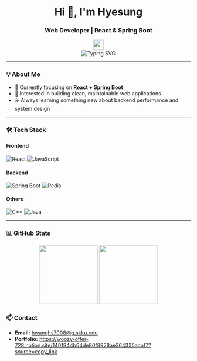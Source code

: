 <h1 align="center">Hi 👋, I'm Hyesung</h1>
<h3 align="center">Web Developer | React & Spring Boot</h3>

<p align="center">
  <img src="https://media.giphy.com/media/hvRJCLFzcasrR4ia7z/giphy.gif" width="28">
  <br/>
  <img src="https://readme-typing-svg.demolab.com?font=Fira+Code&pause=1000&color=3CB371&center=true&vCenter=true&width=435&lines=Full-stack+Developer;Passionate+about+Web+and+Clean+Code" alt="Typing SVG" />
</p>

---

### 💡 About Me
- 🌱 Currently focusing on **React + Spring Boot**
- 🧩 Interested in building clean, maintainable web applications
- ☕ Always learning something new about backend performance and system design

---

### 🛠 Tech Stack

#### Frontend
![React](https://img.shields.io/badge/React-20232A.svg?style=for-the-badge&logo=react&logoColor=61DAFB)
![JavaScript](https://img.shields.io/badge/JavaScript-F7DF1E.svg?style=for-the-badge&logo=javascript&logoColor=000)

#### Backend
![Spring Boot](https://img.shields.io/badge/Spring%20Boot-6DB33F.svg?style=for-the-badge&logo=springboot&logoColor=white)
![Redis](https://img.shields.io/badge/Redis-DC382D.svg?style=for-the-badge&logo=redis&logoColor=white)

#### Others
![C++](https://img.shields.io/badge/C%2B%2B-00599C.svg?style=for-the-badge&logo=cplusplus&logoColor=white)
![Java](https://img.shields.io/badge/Java-007396.svg?style=for-the-badge&logo=openjdk&logoColor=white)

---

### 📊 GitHub Stats

<p align="center">
  <img height="160em" src="https://github-readme-stats.vercel.app/api?username=hwang-hyesung&show_icons=true&theme=tokyonight" />
  <img height="160em" src="https://github-readme-streak-stats.herokuapp.com/?user=hwang-hyesung&theme=tokyonight" />
</p>

### 📫 Contact
- **Email:** hwanghs7008@g.skku.edu 
- **Portfolio:** https://woozy-offer-728.notion.site/1401944b64de80f8928ae364335acbf7?source=copy_link
